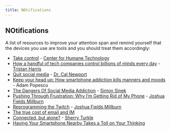 ```yaml
---
title: NOtifications
---
```


## NOtifications


A list of resources to improve your attention span and remind yourself that the
devices you use are tools and you should treat them accordingly:

- [Take control](https://humanetech.com/take-control/) - [Center for Humane Technology](https://humanetech.com/)
- [How a handful of tech companies control billions of minds every day](https://www.youtube.com/watch?v=C74amJRp730) - [Tristan Harris](http://www.tristanharris.com/)
- [Quit social media](https://www.youtube.com/watch?v=3E7hkPZ-HTk) -
[Dr. Cal Newport](http://calnewport.com/)
- [Keep your head up: How smartphone addiction kills manners and moods](https://nyti.ms/2GhizKz) - Adam Popescu
- [The Dangers Of Social Media Addiction](https://youtu.be/YPmNf362_K0?t=3m3s) - [Simon Sinek](https://startwithwhy.com/)
- [Pushing Through Frustration: Why I’m Getting Rid of My Phone](https://www.theminimalists.com/frustration/) - [Joshua Fields Millburn](https://www.theminimalists.com/about/#jfm)
- [Reprogramming the Twitch](https://www.theminimalists.com/twitch/) - [Joshua Fields Millburn](https://www.theminimalists.com/about/#jfm)
- [The true cost of email and IM](https://blog.rescuetime.com/communication-multitasking/)
- [Connected, but alone?](https://www.youtube.com/watch?v=t7Xr3AsBEK4) - [Sherry Turkle](https://sherryturkle.com/)
- [Having Your Smartphone Nearby Takes a Toll on Your Thinking](https://hbr.org/2018/03/having-your-smartphone-nearby-takes-a-toll-on-your-thinking)